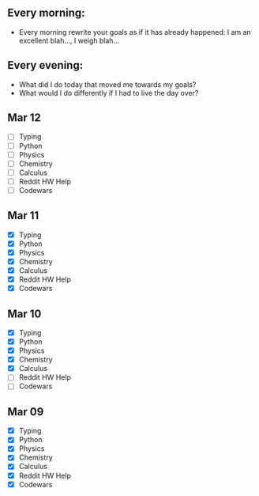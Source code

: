 ## Every morning:
-   Every morning rewrite your goals as if it has already happened: I am an excellent blah..., I weigh blah...

## Every evening:
-   What did I do today that moved me towards my goals?
-   What would I do differently if I had to live the day over?

## Mar 12
-   [ ] Typing
-   [ ] Python
-   [ ] Physics
-   [ ] Chemistry
-   [ ] Calculus
-   [ ] Reddit HW Help
-   [ ] Codewars

## Mar 11
-   [X] Typing
-   [X] Python
-   [X] Physics
-   [X] Chemistry
-   [X] Calculus
-   [X] Reddit HW Help
-   [X] Codewars

## Mar 10
-   [X] Typing
-   [X] Python
-   [X] Physics
-   [X] Chemistry
-   [X] Calculus
-   [ ] Reddit HW Help
-   [ ] Codewars

## Mar 09
-   [X] Typing
-   [X] Python
-   [X] Physics
-   [X] Chemistry
-   [X] Calculus
-   [X] Reddit HW Help
-   [X] Codewars

